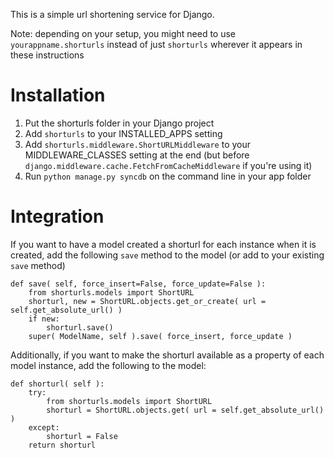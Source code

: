 This is a simple url shortening service for Django.

Note: depending on your setup, you might need to use `yourappname.shorturls` instead of just `shorturls` wherever it appears in these instructions

# Installation

1. Put the shorturls folder in your Django project
2. Add `shorturls` to your INSTALLED_APPS setting
3. Add `shorturls.middleware.ShortURLMiddleware` to your MIDDLEWARE_CLASSES setting at the end (but before `django.middleware.cache.FetchFromCacheMiddleware` if you're using it)
4. Run `python manage.py syncdb` on the command line in your app folder

# Integration

If you want to have a model created a shorturl for each instance when it is created, add the following `save` method to the model (or add to your existing `save` method)

	def save( self, force_insert=False, force_update=False ):
		from shorturls.models import ShortURL
		shorturl, new = ShortURL.objects.get_or_create( url = self.get_absolute_url() )
		if new:
			shorturl.save()
		super( ModelName, self ).save( force_insert, force_update )
		
Additionally, if you want to make the shorturl available as a property of each model instance, add the following to the model:

	def shorturl( self ):
		try:
			from shorturls.models import ShortURL
			shorturl = ShortURL.objects.get( url = self.get_absolute_url() )
		except:
			shorturl = False
		return shorturl
